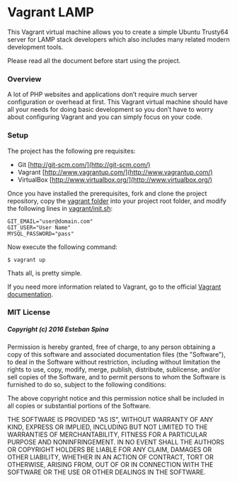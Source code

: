 # Vagrant LAMP #

This Vagrant virtual machine allows you to create a simple Ubuntu Trusty64 server for LAMP stack developers which also includes many related modern development tools.

Please read all the document before start using the project.

### Overview ###

A lot of PHP websites and applications don’t require much server configuration or overhead at first. This Vagrant virtual machine should have all your needs for doing basic development so you don’t have to worry about configuring Vagrant and you can simply focus on your code.

### Setup ###

The project has the following pre requisites:

* Git [http://git-scm.com/](http://git-scm.com/)
* Vagrant [http://www.vagrantup.com/](http://www.vagrantup.com/)
* VirtualBox [http://www.virtualbox.org/](http://www.virtualbox.org/)

Once you have installed the prerequisites, fork and clone the project repository, copy the [vagrant folder](./vagrant) into your project root folder, and modify the following lines in [vagrant/init.sh](./vagrant/init.sh):

```
GIT_EMAIL="user@domain.com"
GIT_USER="User Name"
MYSQL_PASSWORD="pass"
```

Now execute the following command:

```
$ vagrant up
```

Thats all, is pretty simple.

If you need more information related to Vagrant, go to the official [Vagrant documentation](https://www.vagrantup.com/docs/).

### MIT License ###
##### Copyright (c) 2016 Esteban Spina #####

Permission is hereby granted, free of charge, to any person obtaining a copy of this software and associated documentation files (the "Software"), to deal in the Software without restriction, including without limitation the rights to use, copy, modify, merge, publish, distribute, sublicense, and/or sell copies of the Software, and to permit persons to whom the Software is furnished to do so, subject to the following conditions:

The above copyright notice and this permission notice shall be included in all copies or substantial portions of the Software.

THE SOFTWARE IS PROVIDED "AS IS", WITHOUT WARRANTY OF ANY KIND, EXPRESS OR IMPLIED, INCLUDING BUT NOT LIMITED TO THE WARRANTIES OF MERCHANTABILITY, FITNESS FOR A PARTICULAR PURPOSE AND NONINFRINGEMENT. IN NO EVENT SHALL THE AUTHORS OR COPYRIGHT HOLDERS BE LIABLE FOR ANY CLAIM, DAMAGES OR OTHER LIABILITY, WHETHER IN AN ACTION OF CONTRACT, TORT OR OTHERWISE, ARISING FROM, OUT OF OR IN CONNECTION WITH THE SOFTWARE OR THE USE OR OTHER DEALINGS IN THE SOFTWARE.
